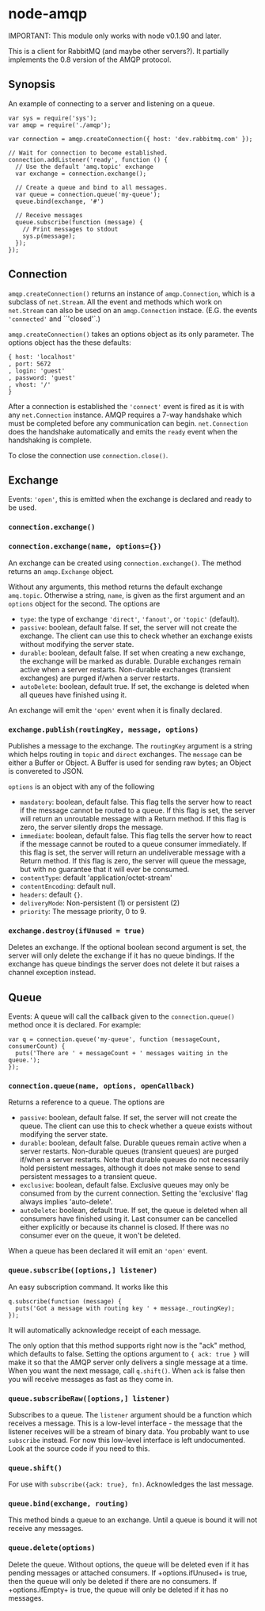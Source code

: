 # node-amqp

IMPORTANT: This module only works with node v0.1.90 and later.

This is a client for RabbitMQ (and maybe other servers?). It partially
implements the 0.8 version of the AMQP protocol.


## Synopsis

An example of connecting to a server and listening on a queue.

    var sys = require('sys');
    var amqp = require('./amqp');

    var connection = amqp.createConnection({ host: 'dev.rabbitmq.com' });

    // Wait for connection to become established.
    connection.addListener('ready', function () {
      // Use the default 'amq.topic' exchange
      var exchange = connection.exchange();

      // Create a queue and bind to all messages.
      var queue = connection.queue('my-queue');
      queue.bind(exchange, '#')

      // Receive messages
      queue.subscribe(function (message) {
        // Print messages to stdout
        sys.p(message);
      });
    });



## Connection

`amqp.createConnection()` returns an instance of `amqp.Connection`, which is
a subclass of `net.Stream`. All the event and methods which work on
`net.Stream` can also be used on an `amqp.Connection` instace. (E.G. the
events `'connected'` and ``'closed'`.)

`amqp.createConnection()` takes an options object as its only parameter.
The options object has the these defaults:

    { host: 'localhost'
    , port: 5672
    , login: 'guest'
    , password: 'guest'
    , vhost: '/'
    }

After a connection is established the `'connect'` event is fired as it is
with any `net.Connection` instance. AMQP requires a 7-way handshake which
must be completed before any communication can begin. `net.Connection` does
the handshake automatically and emits the `ready` event when the handshaking
is complete.

To close the connection use `connection.close()`.


## Exchange

Events: `'open'`, this is emitted when the exchange is declared and ready to
be used.


### `connection.exchange()`
### `connection.exchange(name, options={})`

An exchange can be created using `connection.exchange()`. The method returns
an `amqp.Exchange` object. 

Without any arguments, this method returns the default exchange `amq.topic`.
Otherwise a string, `name`, is given as the first argument and an `options`
object for the second. The options are

- `type`: the type of exchange `'direct'`, `'fanout'`, or `'topic'` (default).
- `passive`: boolean, default false.
    If set, the server will not create the exchange.  The client can use
    this to check whether an exchange exists without modifying the server
    state.
- `durable`: boolean, default false.
    If set when creating a new exchange, the exchange will be marked as
    durable.  Durable exchanges remain active when a server restarts.
    Non-durable exchanges (transient exchanges) are purged if/when a
    server restarts.
- `autoDelete`: boolean, default true.
    If set, the exchange is deleted when all queues have finished using
    it.

An exchange will emit the `'open'` event when it is finally declared.



### `exchange.publish(routingKey, message, options)`

Publishes a message to the exchange. The `routingKey` argument is a string
which helps routing in `topic` and `direct` exchanges. The `message` can be
either a Buffer or Object. A Buffer is used for sending raw bytes; an Object
is convereted to JSON.

`options` is an object with any of the following

- `mandatory`: boolean, default false.
    This flag tells the server how to react if the message cannot be
    routed to a queue.  If this flag is set, the server will return an
    unroutable message with a Return method.  If this flag is zero, the
    server silently drops the message.
- `immediate`: boolean, default false.
    This flag tells the server how to react if the message cannot be
    routed to a queue consumer immediately.  If this flag is set, the
    server will return an undeliverable message with a Return method.
    If this flag is zero, the server will queue the message, but with
    no guarantee that it will ever be consumed.
- `contentType`: default 'application/octet-stream'
- `contentEncoding`: default null.
- `headers`: default `{}`.
- `deliveryMode`: Non-persistent (1) or persistent (2)
- `priority`: The message priority, 0 to 9.


### `exchange.destroy(ifUnused = true)`

Deletes an exchange. 
If the optional boolean second argument is set, the server will only
delete the exchange if it has no queue bindings. If the exchange has queue
bindings the server does not delete it but raises a channel exception
instead.



## Queue

Events: A queue will call the callback given to the `connection.queue()`
method once it is declared. For example:

    var q = connection.queue('my-queue', function (messageCount, consumerCount) {
      puts('There are ' + messageCount + ' messages waiting in the queue.');
    });



### `connection.queue(name, options, openCallback)`

Returns a reference to a queue. The options are

- `passive`: boolean, default false.
    If set, the server will not create the queue.  The client can use
    this to check whether a queue exists without modifying the server
    state.
- `durable`: boolean, default false.
    Durable queues remain active when a server restarts.
    Non-durable queues (transient queues) are purged if/when a
    server restarts.  Note that durable queues do not necessarily
    hold persistent messages, although it does not make sense to
    send persistent messages to a transient queue.
- `exclusive`: boolean, default false.
    Exclusive queues may only be consumed from by the current connection.
    Setting the 'exclusive' flag always implies 'auto-delete'.
- `autoDelete`: boolean, default true.
    If set, the queue is deleted when all consumers have finished
    using it. Last consumer can be cancelled either explicitly or because
    its channel is closed. If there was no consumer ever on the queue, it
    won't be deleted.

When a queue has been declared it will emit an `'open'` event. 



### `queue.subscribe([options,] listener)`

An easy subscription command. It works like this

    q.subscribe(function (message) {
      puts('Got a message with routing key ' + message._routingKey);
    });

It will automatically acknowledge receipt of each message.

The only option that this method supports right now is the "ack" method,
which defaults to false.  Setting the options argument to `{ ack: true }` 
will make it so that the AMQP server only delivers a single message at a
time. When you want the next message, call `q.shift()`. When `ack` is false
then you will receive messages as fast as they come in.

### `queue.subscribeRaw([options,] listener)`

Subscribes to a queue. The `listener` argument should be a function which
receives a message. This is a low-level interface - the message that the
listener receives will be a stream of binary data. You probably want to use
`subscribe` instead. For now this low-level interface is left undocumented.
Look at the source code if you need to this.

### `queue.shift()`

For use with `subscribe({ack: true}, fn)`. Acknowledges the last
message.


### `queue.bind(exchange, routing)`

This method binds a queue to an exchange.  Until a queue is
bound it will not receive any messages.

### `queue.delete(options)`

Delete the queue. Without options, the queue will be deleted even if it has
pending messages or attached consumers. If +options.ifUnused+ is true, then 
the queue will only be deleted if there are no consumers. If
+options.ifEmpty+ is true, the queue will only be deleted if it has no
messages.
